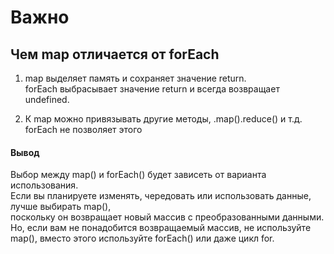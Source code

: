 <h1>Важно</h1>
<h2> Чем map отличается от forEach </h2>

1) map выделяет память и сохраняет значение return. <br>
forEach выбрасывает значение return и всегда возвращает undefined. <br>

2) К map можно привязывать другие методы, .map().reduce() и т.д. <br>
forEach не позволяет этого

<h4>Вывод</h4>
Выбор между map() и forEach() будет зависеть от варианта использования. <br>
Если вы планируете изменять, чередовать или использовать данные, лучше выбирать map(), <br>
поскольку он возвращает новый массив с преобразованными данными. <br>
Но, если вам не понадобится возвращаемый массив, не используйте map(), 
вместо этого используйте forEach() или даже цикл for.
